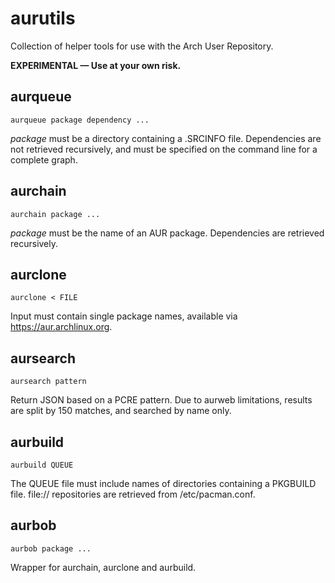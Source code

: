 # aurutils

Collection of helper tools for use with the Arch User Repository.

__EXPERIMENTAL — Use at your own risk.__

## aurqueue

```aurqueue package dependency ...```

_package_ must be a directory containing a .SRCINFO file. Dependencies are not retrieved recursively, and must be specified on the command line for a complete graph.

## aurchain

```aurchain package ...```

_package_ must be the name of an AUR package. Dependencies are retrieved recursively.

## aurclone

```aurclone < FILE```

Input must contain single package names, available via https://aur.archlinux.org.

## aursearch

```aursearch pattern```

Return JSON based on a PCRE pattern. Due to aurweb limitations, results are split by 150 matches, and searched by name only.

## aurbuild

```aurbuild QUEUE```

The QUEUE file must include names of directories containing a PKGBUILD file. file:// repositories are retrieved from /etc/pacman.conf.

## aurbob

```aurbob package ...```

Wrapper for aurchain, aurclone and aurbuild.

